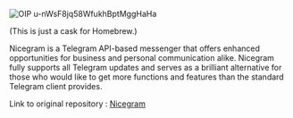 ![OIP u-nWsF8jq58WfukhBptMggHaHa](https://github.com/user-attachments/assets/12ff3146-f894-4115-89f8-04b9a373dc86)

(This is just a cask for Homebrew.)

Nicegram is a Telegram API-based messenger that offers enhanced opportunities for business and personal communication alike. Nicegram fully supports all Telegram updates and serves as a brilliant alternative for those who would like to get more functions and features than the standard Telegram client provides.

Link to original repository : [Nicegram](https://github.com/nicegram)
